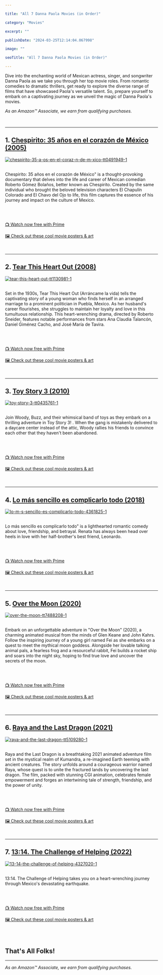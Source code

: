 ```yaml
---

title: "All 7 Danna Paola Movies (in Order)"

category: "Movies"

excerpt: ""

publishDate: "2024-03-25T12:14:04.067998"

image: ""

seoTitle: "All 7 Danna Paola Movies (in Order)"

---
```


Dive into the enchanting world of Mexican actress, singer, and songwriter Danna Paola as we take you through her top movie roles. From romantic comedies to dramatic thrillers, get ready to explore the diverse range of films that have showcased Paola's versatile talent. So, prepare yourself to embark on a captivating journey as we unveil the magic of Danna Paola's movies. 

*As an Amazon™ Associate, we earn from qualifying purchases.*

<br>

<hr>


## 1. [Chespirito: 35 años en el corazón de México (2005)](https://serp.ly/amazon/Chespirito+35+aos+en+el+corazn+de+Mxico+2005?i=movies-tv)

<div class="image"><a href="https://serp.ly/amazon/Chespirito+35+aos+en+el+corazn+de+Mxico+2005?i=movies-tv"><img alt="chespirito-35-a-os-en-el-coraz-n-de-m-xico-tt0491949-1" src="https://imagedelivery.net/vy2bglCGN6hEeWOnSe2c7A/chespirito-35-a-os-en-el-coraz-n-de-m-xico-tt0491949-1/w=720,h=540,fit=pad,background=black"/></a></div>

<br>

Chespirito: 35 años en el corazón de México" is a thought-provoking documentary that delves into the life and career of Mexican comedian Roberto Gómez Bolaños, better known as Chespirito. Created by the same individual who brought the beloved television characters El Chapulín Colorado and El Chavo del Ojo to life, this film captures the essence of his journey and impact on the culture of Mexico. 

<br>

<br>

[📺 Watch now free with Prime](https://serp.ly/amazonprime/*)

[🖼️ Check out these cool movie posters & art](https://serp.ly/amazon/Chespirito+35+aos+en+el+corazn+de+Mxico+2005+poster?rh=n%3A3736081)

<br>

<hr>


## 2. [Tear This Heart Out (2008)](https://serp.ly/amazon/Tear+This+Heart+Out+2008?i=movies-tv)

<div class="image"><a href="https://serp.ly/amazon/Tear+This+Heart+Out+2008?i=movies-tv"><img alt="tear-this-heart-out-tt1130981-1" src="https://imagedelivery.net/vy2bglCGN6hEeWOnSe2c7A/tear-this-heart-out-tt1130981-1/w=720,h=540,fit=pad,background=black"/></a></div>

<br>

Set in the 1930s, Tear This Heart Out (Arráncame la vida) tells the captivating story of a young woman who finds herself in an arranged marriage to a prominent politician in Puebla, Mexico. As her husband's career flourishes, she struggles to maintain her loyalty and love in this tumultuous relationship. This heart-wrenching drama, directed by Roberto Sneider, features notable performances from stars Ana Claudia Talancón, Daniel Giménez Cacho, and José María de Tavira. 

<br>

<br>

[📺 Watch now free with Prime](https://serp.ly/amazonprime/*)

[🖼️ Check out these cool movie posters & art](https://serp.ly/amazon/Tear+This+Heart+Out+2008+poster?rh=n%3A3736081)

<br>

<hr>


## 3. [Toy Story 3 (2010)](https://serp.ly/amazon/Toy+Story+3+2010?i=movies-tv)

<div class="image"><a href="https://serp.ly/amazon/Toy+Story+3+2010?i=movies-tv"><img alt="toy-story-3-tt0435761-1" src="https://imagedelivery.net/vy2bglCGN6hEeWOnSe2c7A/toy-story-3-tt0435761-1/w=720,h=540,fit=pad,background=black"/></a></div>

<br>

Join Woody, Buzz, and their whimsical band of toys as they embark on a thrilling adventure in Toy Story 3! . When the gang is mistakenly delivered to a daycare center instead of the attic, Woody rallies his friends to convince each other that they haven't been abandoned. 

<br>

<br>

[📺 Watch now free with Prime](https://serp.ly/amazonprime/*)

[🖼️ Check out these cool movie posters & art](https://serp.ly/amazon/Toy+Story+3+2010+poster?rh=n%3A3736081)

<br>

<hr>


## 4. [Lo más sencillo es complicarlo todo (2018)](https://serp.ly/amazon/Lo+ms+sencillo+es+complicarlo+todo+2018?i=movies-tv)

<div class="image"><a href="https://serp.ly/amazon/Lo+ms+sencillo+es+complicarlo+todo+2018?i=movies-tv"><img alt="lo-m-s-sencillo-es-complicarlo-todo-4361825-1" src="https://imagedelivery.net/vy2bglCGN6hEeWOnSe2c7A/lo-m-s-sencillo-es-complicarlo-todo-4361825-1/w=720,h=540,fit=pad,background=black"/></a></div>

<br>

Lo más sencillo es complicarlo todo" is a lighthearted romantic comedy about love, friendship, and betrayal. Renata has always been head over heels in love with her half-brother's best friend, Leonardo. 

<br>

<br>

[📺 Watch now free with Prime](https://serp.ly/amazonprime/*)

[🖼️ Check out these cool movie posters & art](https://serp.ly/amazon/Lo+ms+sencillo+es+complicarlo+todo+2018+poster?rh=n%3A3736081)

<br>

<hr>


## 5. [Over the Moon (2020)](https://serp.ly/amazon/Over+the+Moon+2020?i=movies-tv)

<div class="image"><a href="https://serp.ly/amazon/Over+the+Moon+2020?i=movies-tv"><img alt="over-the-moon-tt7488208-1" src="https://imagedelivery.net/vy2bglCGN6hEeWOnSe2c7A/over-the-moon-tt7488208-1/w=720,h=540,fit=pad,background=black"/></a></div>

<br>

Embark on an unforgettable adventure in "Over the Moon" (2020), a charming animated musical from the minds of Glen Keane and John Kahrs. Follow the inspiring journey of a young girl named Fei as she embarks on a quest to meet the mythical moon goddess. Alongside her lovable talking animal pals, a fearless frog and a resourceful rabbit, Fei builds a rocket ship and soars into the night sky, hoping to find true love and uncover the secrets of the moon. 

<br>

<br>

[📺 Watch now free with Prime](https://serp.ly/amazonprime/*)

[🖼️ Check out these cool movie posters & art](https://serp.ly/amazon/Over+the+Moon+2020+poster?rh=n%3A3736081)

<br>

<hr>


## 6. [Raya and the Last Dragon (2021)](https://serp.ly/amazon/Raya+and+the+Last+Dragon+2021?i=movies-tv)

<div class="image"><a href="https://serp.ly/amazon/Raya+and+the+Last+Dragon+2021?i=movies-tv"><img alt="raya-and-the-last-dragon-tt5109280-1" src="https://imagedelivery.net/vy2bglCGN6hEeWOnSe2c7A/raya-and-the-last-dragon-tt5109280-1/w=720,h=540,fit=pad,background=black"/></a></div>

<br>

Raya and the Last Dragon is a breathtaking 2021 animated adventure film set in the mystical realm of Kumandra, a re-imagined Earth teeming with ancient creatures. The story unfolds around a courageous warrior named Raya, whose quest is to unite the fractured lands by uncovering the last dragon. The film, packed with stunning CGI animation, celebrates female empowerment and forges an intertwining tale of strength, friendship, and the power of unity. 

<br>

<br>

[📺 Watch now free with Prime](https://serp.ly/amazonprime/*)

[🖼️ Check out these cool movie posters & art](https://serp.ly/amazon/Raya+and+the+Last+Dragon+2021+poster?rh=n%3A3736081)

<br>

<hr>


## 7. [13:14. The Challenge of Helping (2022)](https://serp.ly/amazon/1314+The+Challenge+of+Helping+2022?i=movies-tv)

<div class="image"><a href="https://serp.ly/amazon/1314+The+Challenge+of+Helping+2022?i=movies-tv"><img alt="13-14-the-challenge-of-helping-4327020-1" src="https://imagedelivery.net/vy2bglCGN6hEeWOnSe2c7A/13-14-the-challenge-of-helping-4327020-1/w=720,h=540,fit=pad,background=black"/></a></div>

<br>

13:14. The Challenge of Helping takes you on a heart-wrenching journey through Mexico's devastating earthquake. 

<br>

<br>

[📺 Watch now free with Prime](https://serp.ly/amazonprime/*)

[🖼️ Check out these cool movie posters & art](https://serp.ly/amazon/1314+The+Challenge+of+Helping+2022+poster?rh=n%3A3736081)

<br>

<br>


## That's All Folks!

<hr>

*As an Amazon™ Associate, we earn from qualifying purchases.*